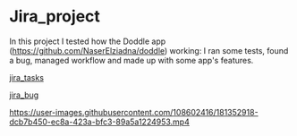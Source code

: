 # Jira_project
In this project I tested how the Doddle app (https://github.com/NaserElziadna/doddle) working: I ran some tests, found a bug, managed workflow and made up with some app's features.

[jira_tasks](https://user-images.githubusercontent.com/108602416/181352351-4a49ea8a-f96d-439f-bd9c-cc9cd8492208.jpg)

[jira_bug](https://user-images.githubusercontent.com/108602416/181352392-e92833c4-b2a9-426b-8421-a98aa13c38b5.jpg)

https://user-images.githubusercontent.com/108602416/181352918-dcb7b450-ec8a-423a-bfc3-89a5a1224953.mp4
